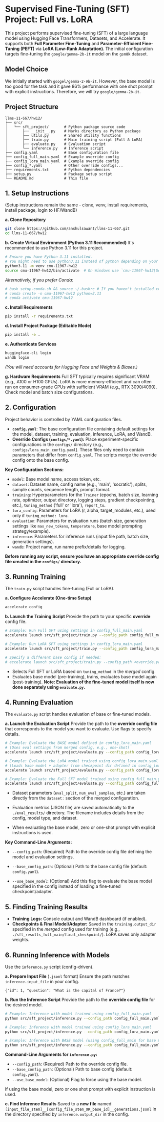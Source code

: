 # Supervised Fine-Tuning (SFT) Project: Full vs. LoRA

This project performs supervised fine-tuning (SFT) of a large language model using Hugging Face Transformers, Datasets, and Accelerate. It supports both **Full Parameter Fine-Tuning** and **Parameter-Efficient Fine-Tuning (PEFT)** via **LoRA (Low-Rank Adaptation)**. The initial configuration targets fine-tuning the `google/gemma-2b-it` model on the `gsm8k` dataset.

## Model Choice
We initially started with `googel/gemma-2-9b-it`. However, the base model is too good for the task and it gave 86% performance with one shot prompt with explicit instructions. Therefore, we will try `google/gemma-2b-it`.

## Project Structure

```text
llms-11-667/hw12/
├── src/
│   └── sft_project/       # Python package source code
│       ├── __init__.py    # Marks directory as Python package
│       ├── utils.py       # Shared utility functions
│       ├── train.py       # Main training script (Full & LoRA)
│       ├── evaluate.py    # Evaluation script
│       └── inference.py   # Inference script
├── config.yaml            # Base configuration file
├── config_full_main.yaml  # Example override config
├── config_lora_main.yaml  # Example override config
├── config_*.yaml          # Other override configs...
├── requirements.txt       # Python dependencies
├── setup.py               # Package setup script
└── README.md              # This file
```

## 1. Setup Instructions

(Setup instructions remain the same - clone, venv, install requirements, install package, login to HF/WandB)

**a. Clone Repository**
```bash
git clone https://github.com/anshulsawant/llms-11-667.git
cd llms-11-667/hw12 
```
**b. Create Virtual Environment (Python 3.11 Recommended)**
It's recommended to use Python 3.11 for this project.
```bash
# Ensure you have Python 3.11 installed. 
# You might need to use python3.11 instead of python depending on your system.
python3.11 -m venv cmu-11967-hw12 
source cmu-11967-hw12/bin/activate  # On Windows use `cmu-11967-hw12\Scripts\activate`
```
*Alternatively, if you prefer Conda:*
```bash
# bash setup-conda.sh && source ~/.bashrc # If you haven't installed conda
# conda create -n cmu-11967-hw12 python=3.11
# conda activate cmu-11967-hw12
```

**c. Install Requirements**
```bash
pip install -r requirements.txt
```
**d. Install Project Package (Editable Mode)**
```bash
pip install -e .
```
**e. Authenticate Services**
```bash
huggingface-cli login
wandb login
```
*(You will need accounts for Hugging Face and Weights & Biases.)*

**g. Hardware Requirements** 
Full SFT typically requires significant VRAM (e.g., A100 or H100 GPUs). LoRA is more memory-efficient and can often run on consumer-grade GPUs with sufficient VRAM (e.g., RTX 3090/4090). Check model and batch size configurations.

## 2. Configuration

Project behavior is controlled by YAML configuration files.

* **`config.yaml`**: The base configuration file containing default settings for the model, dataset, training, evaluation, inference, LoRA, and WandB.
* **Override Configs (`configs/*.yaml`):** Place experiment-specific configurations in the `configs/` directory (e.g., `configs/lora_main_config.yaml`). These files only need to contain parameters that differ from `config.yaml`. The scripts merge the override config onto the base config.

**Key Configuration Sections:**

* `model`: Base model name, access token, etc.
* `dataset`: Dataset name, config name (e.g., 'main', 'socratic'), splits, sample counts, sequence length, prompt format.
* `training`: Hyperparameters for the `Trainer` (epochs, batch size, learning rate, optimizer, output directory, logging steps, gradient checkpointing, etc.), `tuning_method` ('full' or 'lora'), `report_to`.
* `lora_config`: Parameters for LoRA (r, alpha, target_modules, etc.), used only if `tuning_method: lora`.
* `evaluation`: Parameters for evaluation runs (batch size, generation settings like `max_new_tokens`, `temperature`, base model prompting strategy/example).
* `inference`: Parameters for inference runs (input file path, batch size, generation settings).
* `wandb`: Project name, run name prefix/details for logging.

**Before running any script, ensure you have an appropriate override config file created in the `configs/` directory.**

## 3. Running Training

The `train.py` script handles fine-tuning (Full or LoRA).

**a. Configure Accelerate (One-time Setup)**
```bash
accelerate config
```

**b. Launch the Training Script**
Provide the path to your specific **override** config file.
```bash
# Example: Run Full SFT using settings in config_full_main.yaml
accelerate launch src/sft_project/train.py --config_path config_full_main.yaml

# Example: Run LoRA SFT using settings in config_lora_main.yaml
accelerate launch src/sft_project/train.py --config_path config_lora_main.yaml

# Specify a different base config if needed:
# accelerate launch src/sft_project/train.py --config_path <override.yaml> --base_config <base.yaml>
```
* Selects Full SFT or LoRA based on `tuning_method` in the *merged* config.
* Evaluates base model (pre-training), trains, evaluates base model again (post-training). **Note: Evaluation of the fine-tuned model itself is now done separately using `evaluate.py`.**

## 4. Running Evaluation

The `evaluate.py` script handles evaluation of base or fine-tuned models.

**a. Launch the Evaluation Script**
Provide the path to the **override config file** that corresponds to the model you want to evaluate. Use flags to specify details.
```bash
# Example: Evaluate the BASE model defined in config_lora_main.yaml
# (Uses eval settings from merged config, e.g., one-shot)
accelerate launch src/sft_project/evaluate.py --config_path config_lora_main.yaml --use_base_model

# Example: Evaluate the LoRA model trained using config_lora_main.yaml
# (Loads base model + adapter from checkpoint dir defined in config_lora_main.yaml)
accelerate launch src/sft_project/evaluate.py --config_path config_lora_main.yaml

# Example: Evaluate the Full SFT model trained using config_full_main.yaml
accelerate launch src/sft_project/evaluate.py --config_path config_full_main.yaml
```
* Dataset parameters (`eval_split`, `num_eval_samples`, etc.) are taken directly from the `dataset:` section of the merged configuration.

* Evaluation metrics (JSON file) are saved automatically to the `./eval_results/` directory. The filename includes details from the config, model type, and dataset.
* When evaluating the base model, zero or one-shot prompt with explicit instructions is used.

**Key Command-Line Arguments:**

* `--config_path`: (Required) Path to the override config file defining the model and evaluation settings.

* `--base_config_path`: (Optional) Path to the base config file (default: `config.yaml`).

* `--use_base_model`: (Optional) Add this flag to evaluate the base model specified in the config instead of loading a fine-tuned checkpoint/adapter.

## 5. Finding Training Results

* **Training Logs:** Console output and WandB dashboard (if enabled).
* **Checkpoints & Final Model/Adapter:** Saved in the `training.output_dir` specified in the *merged* config used for training (e.g., `./sft_results_full_main/final_checkpoint/`). LoRA saves only adapter weights.

## 6. Running Inference with Models

Use the `inference.py` script (config-driven).

**a. Prepare Input File** (`.jsonl` format)
Ensure the path matches `inference.input_file` in your config.
```jsonl
{"id": 1, "question": "What is the capital of France?"}
```

**b. Run the Inference Script**
Provide the path to the **override config file** for the desired model.
```bash
# Example: Inference with model trained using config_full_main.yaml
python src/sft_project/inference.py --config_path config_full_main.yaml

# Example: Inference with model trained using config_lora_main.yaml
python src/sft_project/inference.py --config_path config_lora_main.yaml

# Example: Inference with BASE model (using config_full_main for base model info)
python src/sft_project/inference.py --config_path config_full_main.yaml --use_base_model
```
**Command-Line Arguments for `inference.py`:**
* `--config_path`: (Required) Path to the override config file.
* `--base_config_path`: (Optional) Path to base config (default: `config.yaml`).
* `--use_base_model`: (Optional) Flag to force using the base model.

If using the base model, zero or one shot prompt with explicit instruction is used.

**c. Find Inference Results**
Saved to a **new file** named `[input_file_stem]__[config_file_stem_OR_base_id]__generations.jsonl` in the directory specified by `inference.output_dir` in the config.

